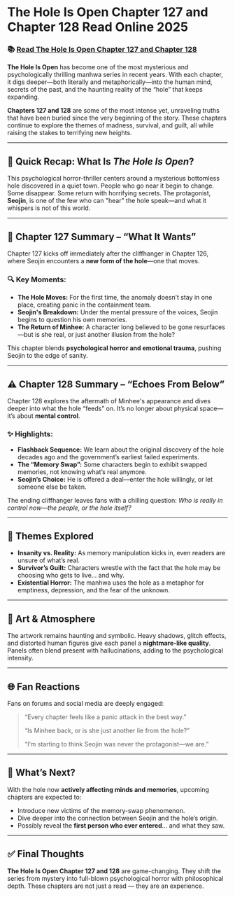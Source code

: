 # The Hole Is Open Chapter 127 and Chapter 128 Read Online 2025
<h3>📚 <a href="https://video2leaks.com/sample-page/" rel="nofollow noopener noreferrer" target="_blank">Read The Hole Is Open Chapter 127 and Chapter 128</a></h3>

**The Hole Is Open** has become one of the most mysterious and psychologically thrilling manhwa series in recent years. With each chapter, it digs deeper—both literally and metaphorically—into the human mind, secrets of the past, and the haunting reality of the “hole” that keeps expanding.

**Chapters 127 and 128** are some of the most intense yet, unraveling truths that have been buried since the very beginning of the story. These chapters continue to explore the themes of madness, survival, and guilt, all while raising the stakes to terrifying new heights.

---

## 📖 Quick Recap: What Is *The Hole Is Open*?

This psychological horror-thriller centers around a mysterious bottomless hole discovered in a quiet town. People who go near it begin to change. Some disappear. Some return with horrifying secrets. The protagonist, **Seojin**, is one of the few who can "hear" the hole speak—and what it whispers is not of this world.

---

## 🧠 Chapter 127 Summary – “What It Wants”

Chapter 127 kicks off immediately after the cliffhanger in Chapter 126, where Seojin encounters a **new form of the hole**—one that moves.

### 🔍 Key Moments:

* **The Hole Moves:** For the first time, the anomaly doesn’t stay in one place, creating panic in the containment team.
* **Seojin's Breakdown:** Under the mental pressure of the voices, Seojin begins to question his own memories.
* **The Return of Minhee:** A character long believed to be gone resurfaces—but is she real, or just another illusion from the hole?

This chapter blends **psychological horror and emotional trauma**, pushing Seojin to the edge of sanity.

---

## ⚠️ Chapter 128 Summary – “Echoes From Below”

Chapter 128 explores the aftermath of Minhee's appearance and dives deeper into what the hole “feeds” on. It’s no longer about physical space—it’s about **mental control**.

### ✨ Highlights:

* **Flashback Sequence:** We learn about the original discovery of the hole decades ago and the government’s earliest failed experiments.
* **The “Memory Swap”:** Some characters begin to exhibit swapped memories, not knowing what’s real anymore.
* **Seojin’s Choice:** He is offered a deal—enter the hole willingly, or let someone else be taken.

The ending cliffhanger leaves fans with a chilling question: *Who is really in control now—the people, or the hole itself?*

---

## 🧩 Themes Explored

* **Insanity vs. Reality:** As memory manipulation kicks in, even readers are unsure of what’s real.
* **Survivor’s Guilt:** Characters wrestle with the fact that the hole may be choosing who gets to live… and why.
* **Existential Horror:** The manhwa uses the hole as a metaphor for emptiness, depression, and the fear of the unknown.

---

## 🎨 Art & Atmosphere

The artwork remains haunting and symbolic. Heavy shadows, glitch effects, and distorted human figures give each panel a **nightmare-like quality**. Panels often blend present with hallucinations, adding to the psychological intensity.

---

## 🌐 Fan Reactions

Fans on forums and social media are deeply engaged:

> “Every chapter feels like a panic attack in the best way.”
>
> “Is Minhee back, or is she just another lie from the hole?”
>
> “I’m starting to think Seojin was never the protagonist—we are.”

---

## 🔮 What’s Next?

With the hole now **actively affecting minds and memories**, upcoming chapters are expected to:

* Introduce new victims of the memory-swap phenomenon.
* Dive deeper into the connection between Seojin and the hole’s origin.
* Possibly reveal the **first person who ever entered**… and what they saw.

---

## ✅ Final Thoughts

**The Hole Is Open Chapter 127 and 128** are game-changing. They shift the series from mystery into full-blown psychological horror with philosophical depth. These chapters are not just a read — they are an experience.
